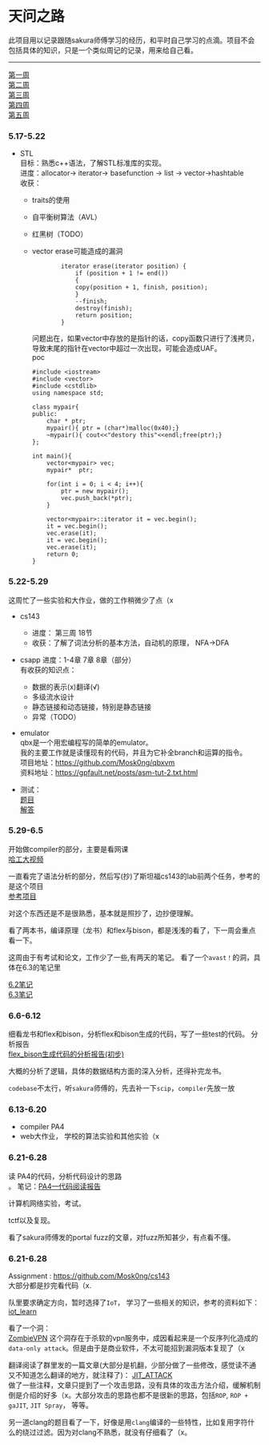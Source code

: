 # 天问之路

此项目用以记录跟随sakura师傅学习的经历，和平时自己学习的点滴。项目不会包括具体的知识，只是一个类似周记的记录，用来给自己看。

---
[第一周](#week1)<br />
[第二周](#week2)<br />
[第三周](#week3)<br />
[第四周](#week4)<br />
[第五周](#week5)<br />

### <h3 id="week1">5.17-5.22</h3>
- STL<br />
目标：熟悉c++语法，了解STL标准库的实现。<br />
进度：allocator-> iterator-> basefunction -> list -> vector->hashtable<br />
收获：<br />
    - <a herf = "https://www.xuebuyuan.com/1919018.html">traits的使用</a><br />
    - <a herf = "https://blog.csdn.net/qq_25343557/article/details/89110319">自平衡树算法（AVL）</a><br />
    - 红黑树（TODO）
    - vector erase可能造成的漏洞<br>
    
        ```
                iterator erase(iterator position) {
                    if (position + 1 != end())
                    {
                    copy(position + 1, finish, position);
                    }
                    --finish;
                    destroy(finish);
                    return position;
                }
        ```
        问题出在，如果vector中存放的是指针的话，copy函数只进行了浅拷贝，导致末尾的指针在vector中超过一次出现，可能会造成UAF。<br />
        poc
        ```
        #include <iostream>
        #include <vector>
        #include <cstdlib>
        using namespace std;

        class mypair{
        public:
            char * ptr;
            mypair(){ ptr = (char*)malloc(0x40);}
            ~mypair(){ cout<<"destory this"<<endl;free(ptr);} 
        };

        int main(){
            vector<mypair> vec;
            mypair*  ptr;

            for(int i = 0; i < 4; i++){
                ptr = new mypair();
                vec.push_back(*ptr);
            }

            vector<mypair>::iterator it = vec.begin();
            it = vec.begin();
            vec.erase(it);
            it = vec.begin();
            vec.erase(it);
            return 0;
        }
        ```      

### <h3 id="week2">5.22-5.29</h3>
这周忙了一些实验和大作业，做的工作稍微少了点（x

- cs143
    - 进度： 第三周 18节
    - 收获：了解了词法分析的基本方法，自动机的原理， NFA->DFA

- csapp
    进度：1-4章 7章 8章（部分）<br />
    有收获的知识点：
    - 数据的表示(x)翻译(√)
    - 多级流水设计
    - 静态链接和动态链接，特别是静态链接
    - 异常（TODO）

- emulator<br />
    qbx是一个用宏编程写的简单的emulator。<br />
    我的主要工作就是读懂现有的代码，并且为它补全branch和运算的指令。<br />
    项目地址：https://github.com/Mosk0ng/qbxvm <br />
    资料地址：https://gpfault.net/posts/asm-tut-2.txt.html <br />

- 测试：<br>
    [题目](./test/test1.md)<br />
    [解答](./solution/test1/vector.cpp)</a>

### <h3 id="week3">5.29-6.5</h3>

开始做compiler的部分，主要是看网课<br />
[哈工大视频](https://www.icourse163.org/learn/HIT-1002123007?tid=1450215473#/learn/content?type=detail&id=1214538555&cid=1218322632&replay=true)

一直看完了语法分析的部分，然后写(抄)了斯坦福cs143的lab前两个任务，参考的是这个项目<br />
[参考项目](https://github.com/skyzluo/CS143-Compilers-Stanford/blob/master)

对这个东西还是不是很熟悉，基本就是照抄了，边抄便理解。

看了两本书，编译原理（龙书）和flex与bison，都是浅浅的看了，下一周会重点看一下。

这周由于有考试和论文，工作少了一些,有两天的笔记。
看了一个`avast！`的洞，具体在6.3的笔记里

[6.2笔记](./days/2020_6_2.md) <br/>
[6.3笔记](./days/2020_6_3.md) <br/>

### <h3 id="week4">6.6-6.12</h3>

细看龙书和flex和bison，分析flex和bison生成的代码，写了一些test的代码。
分析报告<br />
[flex_bison生成代码的分析报告(初步)](./days/2020_6_11.md)

大概的分析了逻辑，具体的数据结构方面的深入分析，还得补完龙书。

`codebase`不太行，听`sakura`师傅的，先去补一下`scip`，`compiler`先放一放

### <h3 id="week5">6.13-6.20</h3>

- compiler PA4
- web大作业， 学校的算法实验和其他实验（x


### <h3 id="week6">6.21-6.28</h3>

读 PA4的代码，分析代码设计的思路<br />。
笔记：[PA4—代码阅读报告](./days/2020_6_26.md) <br />

计算机网络实验，考试。

tctf以及复现。

看了sakura师傅发的portal fuzz的文章，对fuzz所知甚少，有点看不懂。

### <h3 id="week6">6.21-6.28</h3>

Assignment : https://github.com/Mosk0ng/cs143<br />
大部分都是抄完看代码（x.

队里要求确定方向，暂时选择了`IoT`， 学习了一些相关的知识，参考的资料如下：<br />
[iot_learn](https://github.com/H4lo/IOT_Articles_Collection)

看了一个洞：<br />
[ZombieVPN](https://0xsha.io/posts/zombievpn-breaking-that-internet-security)
这个洞存在于杀软的vpn服务中，成因看起来是一个反序列化造成的`data-only attack`。但是由于是商业软件，不太可能招到漏洞版本复现了（x

翻译阅读了群里发的一篇文章(大部分是机翻，少部分做了一些修改，感觉读不通又不知道怎么翻译的地方，就注释了)：
[JIT_ATTACK](./days/Attacking_Clientside_JIT_Compilers_Paper.zh-CN.docx) <br />
做了一些注释，文章只提到了一个攻击思路，没有具体的攻击方法介绍，缓解机制倒是介绍的好多（x。大部分攻击的思路也都不是很新的思路，包括`ROP`,
`ROP + gaJIT`, `JIT Spray`， 等等。

另一道clang的题目看了一下，好像是用`clang`编译的一些特性，比如复用字符什么的绕过过滤。因为对clang不熟悉，就没有仔细看了（x。
